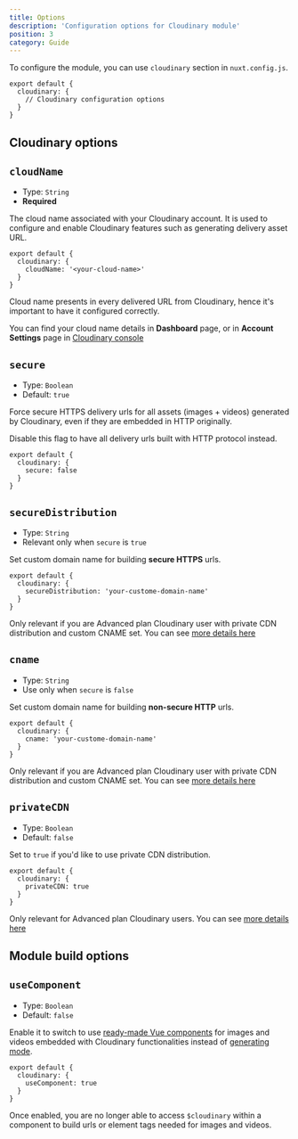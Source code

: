 ```yaml
---
title: Options
description: 'Configuration options for Cloudinary module'
position: 3
category: Guide
---
```


To configure the module, you can use `cloudinary` section in `nuxt.config.js`.

```js[nuxt.config.js]
export default {
  cloudinary: {
    // Cloudinary configuration options
  }
}
```

## Cloudinary options

## `cloudName`

* Type: `String`
* **Required**

The cloud name associated with your Cloudinary account. It is used to configure and enable Cloudinary features such as generating delivery asset URL. 

```js[nuxt.config.js]
export default {
  cloudinary: {
    cloudName: '<your-cloud-name>'
  }
}
```

Cloud name presents in every delivered URL from Cloudinary, hence it's important to have it configured correctly.

<alert type="info">

You can find your cloud name details in **Dashboard** page, or in **Account Settings** page in [Cloudinary console](https://cloudinary.com/console)

</alert>

## `secure`

* Type: `Boolean`
* Default: `true`

Force secure HTTPS delivery urls for all assets (images + videos) generated by Cloudinary, even if they are embedded in HTTP originally.

Disable this flag to have all delivery urls built with HTTP protocol instead.

```js[nuxt.config.js]
export default {
  cloudinary: {
    secure: false
  }
}
```

## `secureDistribution`

* Type: `String`
* Relevant only when `secure` is `true`

Set custom domain name for building **secure HTTPS** urls.

```js[nuxt.config.js]
export default {
  cloudinary: {
    secureDistribution: 'your-custome-domain-name'
  }
}
```

<alert type="info">

Only relevant if you are Advanced plan Cloudinary user with private CDN distribution and custom CNAME set. You can see [more details here](https://cloudinary.com/documentation/advanced_url_delivery_options#private_cdns_and_cnames)

</alert>

## `cname`

* Type: `String`
* Use only when `secure` is `false`

Set custom domain name for building **non-secure HTTP** urls.

```js[nuxt.config.js]
export default {
  cloudinary: {
    cname: 'your-custome-domain-name'
  }
}
```

<alert type="info">

Only relevant if you are Advanced plan Cloudinary user with private CDN distribution and custom CNAME set. You can see [more details here](https://cloudinary.com/documentation/advanced_url_delivery_options#private_cdns_and_cnames)

</alert>

## `privateCDN`

* Type: `Boolean`
* Default: `false`

Set to `true` if you'd like to use private CDN distribution.

```js[nuxt.config.js]
export default {
  cloudinary: {
    privateCDN: true
  }
}
```

<alert type="info">

Only relevant for Advanced plan Cloudinary users. You can see [more details here](https://cloudinary.com/documentation/advanced_url_delivery_options#private_cdns_and_cnames)

</alert>

## Module build options

## `useComponent`

* Type: `Boolean`
* Default: `false`

Enable it to switch to use [ready-made Vue components](/component) for images and videos embedded with Cloudinary functionalities instead of [generating mode](/usage-build).

```js[nuxt.config.js]
export default {
  cloudinary: {
    useComponent: true
  }
}
```

<alert>

Once enabled, you are no longer able to access `$cloudinary` within a component to build urls or element tags needed for images and videos.

</alert>